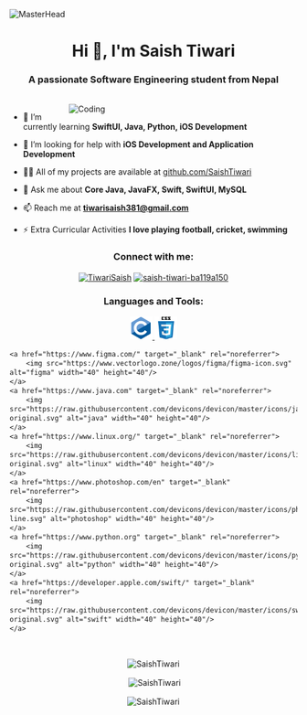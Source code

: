 ![MasterHead](https://docs-assets.developer.apple.com/published/…acc2235560e8a08a533cf37/AppDev_course-hero@2x.png)

<h1 align="center">Hi 👋, I'm Saish Tiwari</h1>
<h3 align="center">A passionate Software Engineering student from Nepal</h3>

<br>

<img align="right" alt="Coding" width="400" src="https://cdn.dribbble.com/users/926537/screenshots/4502902/media/3f8bd37028526e0223e5fd780a318360.gif">

- 🌱 I’m currently learning **SwiftUI, Java, Python, iOS Development**

- 🤝 I’m looking for help with **iOS Development and Application Development**

- 👨‍💻 All of my projects are available at [github.com/SaishTiwari](https://github.com/SaishTiwari)

- 💬 Ask me about **Core Java, JavaFX, Swift, SwiftUI, MySQL**

- 📫 Reach me at **tiwarisaish381@gmail.com**

- ⚡ Extra Curricular Activities **I love playing football, cricket, swimming**

<h3 align="center">Connect with me:</h3>
<p align="center">
<a href="https://twitter.com/TiwariSaish" target="blank"><img align="center" src="https://raw.githubusercontent.com/rahuldkjain/github-profile-readme-generator/master/src/images/icons/Social/twitter.svg" alt="TiwariSaish" height="30" width="40" /></a>
<a href="https://www.linkedin.com/in/saish-tiwari-ba119a150" target="blank"><img align="center" src="https://raw.githubusercontent.com/rahuldkjain/github-profile-readme-generator/master/src/images/icons/Social/linked-in-alt.svg" alt="saish-tiwari-ba119a150" height="30" width="40" /></a>
</p>

<h3 align="center">Languages and Tools:</h3>
<p align="center"> 
    <a href="https://www.cprogramming.com/" target="_blank" rel="noreferrer"> 
        <img src="https://raw.githubusercontent.com/devicons/devicon/master/icons/c/c-original.svg" alt="c" width="40" height="40"/> 
    </a> 
    <a href="https://www.w3schools.com/css/" target="_blank" rel="noreferrer"> 
        <img src="https://raw.githubusercontent.com/devicons/devicon/master/icons/css3/css3-original-wordmark.svg" alt="css3" width="40" height="40"/> 
    </a> 
    
    <a href="https://www.figma.com/" target="_blank" rel="noreferrer"> 
        <img src="https://www.vectorlogo.zone/logos/figma/figma-icon.svg" alt="figma" width="40" height="40"/> 
    </a> 
    <a href="https://www.java.com" target="_blank" rel="noreferrer"> 
        <img src="https://raw.githubusercontent.com/devicons/devicon/master/icons/java/java-original.svg" alt="java" width="40" height="40"/> 
    </a> 
    <a href="https://www.linux.org/" target="_blank" rel="noreferrer"> 
        <img src="https://raw.githubusercontent.com/devicons/devicon/master/icons/linux/linux-original.svg" alt="linux" width="40" height="40"/> 
    </a> 
    <a href="https://www.photoshop.com/en" target="_blank" rel="noreferrer"> 
        <img src="https://raw.githubusercontent.com/devicons/devicon/master/icons/photoshop/photoshop-line.svg" alt="photoshop" width="40" height="40"/> 
    </a> 
    <a href="https://www.python.org" target="_blank" rel="noreferrer"> 
        <img src="https://raw.githubusercontent.com/devicons/devicon/master/icons/python/python-original.svg" alt="python" width="40" height="40"/> 
    </a> 
    <a href="https://developer.apple.com/swift/" target="_blank" rel="noreferrer"> 
        <img src="https://raw.githubusercontent.com/devicons/devicon/master/icons/swift/swift-original.svg" alt="swift" width="40" height="40"/> 
    </a> 
</p>

<br>

<p align="center"><img align="center" src="https://github-readme-stats.vercel.app/api/top-langs?username=SaishTiwari&show_icons=true&locale=en&layout=compact" alt="SaishTiwari" /></p>

<p align="center">&nbsp;<img align="center" src="https://github-readme-stats.vercel.app/api?username=SaishTiwari&show_icons=true&locale=en" alt="SaishTiwari" /></p>

<p align="center"><img align="center" src="https://github-readme-streak-stats.herokuapp.com/?user=SaishTiwari&" alt="SaishTiwari" /></p>
